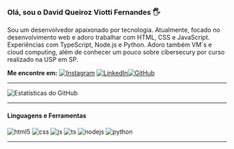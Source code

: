 ### Olá, sou o David Queiroz Viotti Fernandes 🖐

Sou um desenvolvedor apaixonado por tecnologia. 
Atualmente, focado no desenvolvimento web e adoro trabalhar com HTML, CSS e JavaScript. 
Experiências com TypeScript, Node.js e Python. 
Adoro também VM´s e cloud computing, além de conhecer um pouco sobre cibersecury por curso realizado na USP em SP. 

**Me encontre em:** [![Instagram](https://img.shields.io/badge/Instagram-E4405F?style=for-the-badge&logo=instagram&logoColor=white)](https://instagram.com/davidhenrique_queiroz_viotti_fernandes) [![LinkedIn](https://img.shields.io/badge/LinkedIn-0077B5?style=for-the-badge&logo=linkedin&logoColor=white)](https://www.linkedin.com/in/david-henrique-queiroz-77a663229/)[![GitHub](https://img.shields.io/badge/GitHub-181717?style=for-the-badge&logo=github&logoColor=white)](https://github.com/dhqdev)

---

![Estatísticas do GitHub](https://github-readme-stats.vercel.app/api?username=dhqdev&show_icons=true&theme=dracula)

---

#### Linguagens e Ferramentas

<div style="display: inline_block">
  <img align="center" alt="html5" src="https://img.shields.io/badge/HTML5-E34F26?style=for-the-badge&logo=html5&logoColor=white" />
  <img align="center" alt="css" src="https://img.shields.io/badge/CSS3-1572B6?style=for-the-badge&logo=css3&logoColor=white" />
  <img align="center" alt="js" src="https://img.shields.io/badge/JavaScript-F7DF1E?style=for-the-badge&logo=javascript&logoColor=black" />
  <img align="center" alt="ts" src="https://img.shields.io/badge/TypeScript-007ACC?style=for-the-badge&logo=typescript&logoColor=white" />
  <img align="center" alt="nodejs" src="https://img.shields.io/badge/Node.js-43853D?style=for-the-badge&logo=node.js&logoColor=white" />
  <img align="center" alt="python" src="https://img.shields.io/badge/Python-3776AB?style=for-the-badge&logo=python&logoColor=white" />
</div>

---



